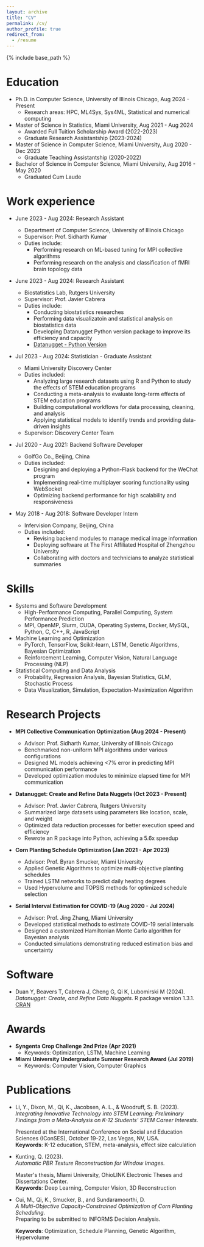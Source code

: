 ```yaml
---
layout: archive
title: "CV"
permalink: /cv/
author_profile: true
redirect_from:
  - /resume
---
```


{% include base_path %}

Education
======
* Ph.D. in Computer Science, University of Illinois Chicago, Aug 2024 - Present
  * Research areas: HPC, ML4Sys, Sys4ML, Statistical and numerical computing
* Master of Science in Statistics, Miami University, Aug 2021 - Aug 2024
  * Awarded Full Tuition Scholarship Award (2022-2023)
  * Graduate Research Assistantship (2023-2024)
* Master of Science in Computer Science, Miami University, Aug 2020 - Dec 2023
  * Graduate Teaching Assistantship (2020-2022)
* Bachelor of Science in Computer Science, Miami University, Aug 2016 - May 2020
  * Graduated Cum Laude

Work experience
======
* June 2023 - Aug 2024: Research Assistant
  * Department of Computer Science, University of Illinois Chicago
  * Supervisor: Prof. Sidharth Kumar
  * Duties include: 
    - Performing research on ML-based tuning for MPI collective algorithms
    - Performing research on the analysis and classification of fMRI brain topology data


* June 2023 - Aug 2024: Research Assistant
  * Biostatistics Lab, Rutgers University
  * Supervisor: Prof. Javier Cabrera
  * Duties include: 
    - Conducting biostatistics researches
    - Performing data visualizatoin and statistical analysis on biostatistics data 
    - Developing Datanugget Python version package to improve its efficiency and capacity
    - [Datanugget - Python Version](/portfolio/portfolio-1/)

* Jul 2023 - Aug 2024: Statistician - Graduate Assistant
  * Miami University Discovery Center
  * Duties included:
    - Analyzing large research datasets using R and Python to study the effects of STEM education programs
    - Conducting a meta-analysis to evaluate long-term effects of STEM education programs
    - Building computational workflows for data processing, cleaning, and analysis
    - Applying statistical models to identify trends and providing data-driven insights
  * Supervisor: Discovery Center Team

* Jul 2020 - Aug 2021: Backend Software Developer
  * GolfGo Co., Beijing, China
  * Duties included:
    - Designing and deploying a Python-Flask backend for the WeChat program
    - Implementing real-time multiplayer scoring functionality using WebSocket
    - Optimizing backend performance for high scalability and responsiveness

* May 2018 - Aug 2018: Software Developer Intern
  * Infervision Company, Beijing, China
  * Duties included:
    - Revising backend modules to manage medical image information
    - Deploying software at The First Affiliated Hospital of Zhengzhou University
    - Collaborating with doctors and technicians to analyze statistical summaries

Skills
======
* Systems and Software Development
  * High-Performance Computing, Parallel Computing, System Performance Prediction
  * MPI, OpenMP, Slurm, CUDA, Operating Systems, Docker, MySQL, Python, C, C++, R, JavaScript
* Machine Learning and Optimization
  * PyTorch, TensorFlow, Scikit-learn, LSTM, Genetic Algorithms, Bayesian Optimization
  * Reinforcement Learning, Computer Vision, Natural Language Processing (NLP)
* Statistical Computing and Data Analysis
  * Probability, Regression Analysis, Bayesian Statistics, GLM, Stochastic Process
  * Data Visualization, Simulation, Expectation-Maximization Algorithm

 
Research Projects
======
* **MPI Collective Communication Optimization (Aug 2024 - Present)**
  * Advisor: Prof. Sidharth Kumar, University of Illinois Chicago
  * Benchmarked non-uniform MPI algorithms under various configurations
  * Designed ML models achieving <7% error in predicting MPI communication performance
  * Developed optimization modules to minimize elapsed time for MPI communication

* **Datanugget: Create and Refine Data Nuggets (Oct 2023 - Present)**
  * Advisor: Prof. Javier Cabrera, Rutgers University
  * Summarized large datasets using parameters like location, scale, and weight
  * Optimized data reduction processes for better execution speed and efficiency
  * Rewrote an R package into Python, achieving a 5.6x speedup

* **Corn Planting Schedule Optimization (Jan 2021 - Apr 2023)**
  * Advisor: Prof. Byran Smucker, Miami University
  * Applied Genetic Algorithms to optimize multi-objective planting schedules
  * Trained LSTM networks to predict daily heating degrees
  * Used Hypervolume and TOPSIS methods for optimized schedule selection

* **Serial Interval Estimation for COVID-19 (Aug 2020 - Jul 2024)**
  * Advisor: Prof. Jing Zhang, Miami University
  * Developed statistical methods to estimate COVID-19 serial intervals
  * Designed a customized Hamiltonian Monte Carlo algorithm for Bayesian analysis
  * Conducted simulations demonstrating reduced estimation bias and uncertainty

Software
======
* Duan Y, Beavers T, Cabrera J, Cheng G, Qi K, Lubomirski M (2024). *Datanugget: Create, and Refine Data Nuggets*. R package version 1.3.1. [CRAN](https://CRAN.R-project.org/package=datanugget)

Awards
======
* **Syngenta Crop Challenge 2nd Prize (Apr 2021)**
  * Keywords: Optimization, LSTM, Machine Learning
* **Miami University Undergraduate Summer Research Award (Jul 2019)**
  * Keywords: Computer Vision, Computer Graphics


Publications
======
* Li, Y., Dixon, M., Qi, K., Jacobsen, A. L., & Woodruff, S. B. (2023).  
  *Integrating Innovative Technology into STEM Learning: Preliminary Findings from a Meta-Analysis on K-12 Students' STEM Career Interests.*  

  Presented at the International Conference on Social and Education Sciences (IConSES), October 19-22, Las Vegas, NV, USA.  
  **Keywords**: K-12 education, STEM, meta-analysis, effect size calculation  

* Kunting, Q. (2023).  
  *Automatic PBR Texture Reconstruction for Window Images.*  

  Master's thesis, Miami University, OhioLINK Electronic Theses and Dissertations Center.  
  **Keywords**: Deep Learning, Computer Vision, 3D Reconstruction  

* Cui, M., Qi, K., Smucker, B., and Sundaramoorthi, D.  
  *A Multi-Objective Capacity-Constrained Optimization of Corn Planting Scheduling.*  
  Preparing to be submitted to INFORMS Decision Analysis.  

  **Keywords**: Optimization, Schedule Planning, Genetic Algorithm, Hypervolume
